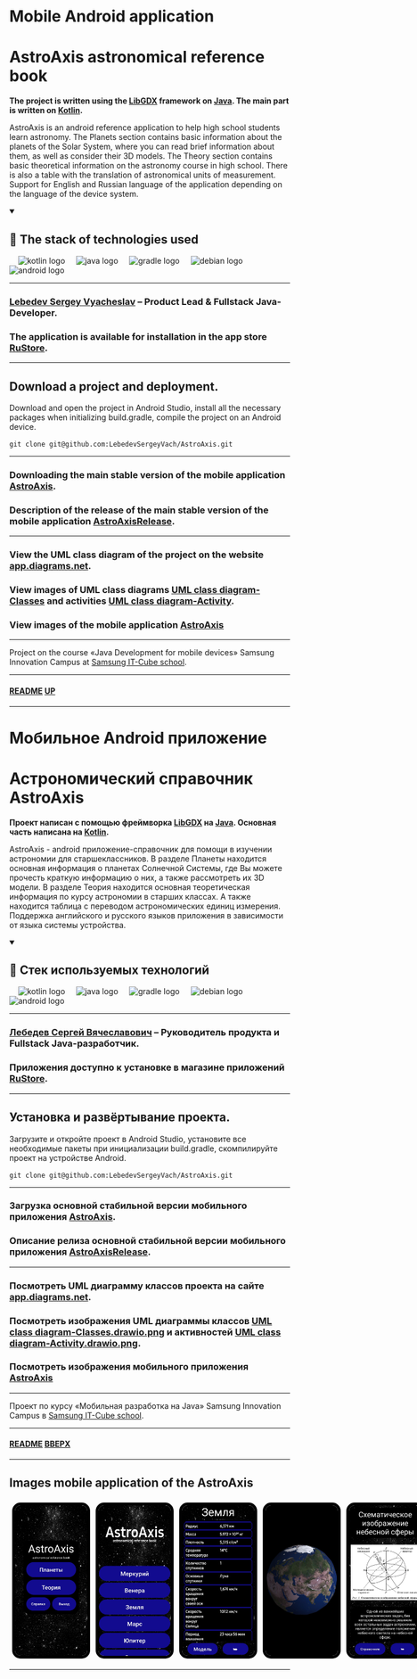 
# Mobile Android application
<a name="up"></a>
# AstroAxis astronomical reference book

**The project is written using the [LibGDX](https://libgdx.com) framework on [Java](https://www.java.com). 
The main part is written on [Kotlin](https://kotlinlang.org).**

AstroAxis is an android reference application to help high school students learn astronomy.
The Planets section contains basic information about the planets of the Solar System,
where you can read brief information about them, as well as consider their 3D models.
The Theory section contains basic theoretical information on the astronomy course in high school.
There is also a table with the translation of astronomical units of measurement.
Support for English and Russian language of the application depending on the language of the device system.

<details open="open">
    <summary><h2>🚀 The stack of technologies used</h2></summary>
    <div align="left">
        <img width="12" />
        <img src="https://cdn.jsdelivr.net/gh/devicons/devicon/icons/kotlin/kotlin-original.svg" height="40" alt="kotlin logo"  />
        <img width="12" />
        <img src="https://cdn.jsdelivr.net/gh/devicons/devicon/icons/java/java-original.svg" height="40" alt="java logo"  />
        <img width="12" />
        <img src="https://cdn.jsdelivr.net/gh/devicons/devicon/icons/gradle/gradle-original.svg" height="40" alt="gradle logo"  />
        <img width="12" />
        <img src="https://play-lh.googleusercontent.com/znREMBB1Oc7taxdlDElvWhLD1KSHhEwD5c6KM7bg0Xlu0p8Yad1h38RFMHM8zsANMEk" height="40" alt="debian logo"  />
        <img width="12" />
        <img src="https://cdn.jsdelivr.net/gh/devicons/devicon/icons/android/android-plain-wordmark.svg" height="40" alt="android logo"  />
        <img width="12" />
    </div>
</details>

___

### [Lebedev Sergey Vyacheslav](https://github.com/LebedevSergeyVach) – Product Lead & Fullstack Java-Developer.
### The application is available for installation in the app store [RuStore](https://www.rustore.ru/catalog/app/com.astro.axis.planet.libgdx).

---

## Download a project and deployment.

Download and open the project in Android Studio, install all the necessary packages 
when initializing build.gradle, compile the project on an Android device.

```commandline
git clone git@github.com:LebedevSergeyVach/AstroAxis.git
```
---

### Downloading the main stable version of the mobile application [AstroAxis](https://github.com/LebedevSergeyVach/AstroAxis/releases/download/Main/AstroAxis.apk).
### Description of the release of the main stable version of the mobile application [AstroAxisRelease](https://github.com/LebedevSergeyVach/AstroAxis/releases/tag/Main).

---

### View the UML class diagram of the project on the website [app.diagrams.net](https://app.diagrams.net/?page-id=C5RBs43oDa-KdzZeNtuy&hide-pages=1#HLebedevSergeyVach%2FAstroAxis%2Fmain%2FUML%20class%20diagram.drawio).
### View images of UML class diagrams [UML class diagram-Classes](UML%2FUML%20class%20diagram-Classes.drawio.png) and activities [UML class diagram-Activity](UML%2FUML%20class%20diagram-Activity.drawio.png).
### View images of the mobile application [AstroAxis](#images)

---

Project on the course «Java Development for mobile devices» 
Samsung Innovation Campus at [Samsung IT-Cube school](https://innovationcampus.ru/itschool/).

---

#### [README](README.md) [UP](#up)

---

# Мобильное Android приложение
<a name="вверх"></a>
# Астрономический справочник AstroAxis

**Проект написан с помощью фреймворка [LibGDX](https://libgdx.com) на [Java](https://www.java.com). 
Основная часть написана на [Kotlin](https://kotlinlang.org).**

AstroAxis - android приложение-справочник для помощи в изучении астрономии для старшеклассников.
В разделе Планеты находится основная информация о планетах Солнечной Системы,
где Вы можете прочесть краткую информацию о них, а также рассмотреть их 3D модели.
В разделе Теория находится основная теоретическая информация по курсу астрономии в старших классах.
А также находится таблица с переводом астрономических единиц измерения.
Поддержка английского и русского языков приложения в зависимости от языка системы устройства.

<details open="open">
    <summary><h2>🚀 Стек используемых технологий</h2></summary>
    <div align="left">
        <img width="12" />
        <img src="https://cdn.jsdelivr.net/gh/devicons/devicon/icons/kotlin/kotlin-original.svg" height="40" alt="kotlin logo"  />
        <img width="12" />
        <img src="https://cdn.jsdelivr.net/gh/devicons/devicon/icons/java/java-original.svg" height="40" alt="java logo"  />
        <img width="12" />
        <img src="https://cdn.jsdelivr.net/gh/devicons/devicon/icons/gradle/gradle-original.svg" height="40" alt="gradle logo"  />
        <img width="12" />
        <img src="https://play-lh.googleusercontent.com/znREMBB1Oc7taxdlDElvWhLD1KSHhEwD5c6KM7bg0Xlu0p8Yad1h38RFMHM8zsANMEk" height="40" alt="debian logo"  />
        <img width="12" />
        <img src="https://cdn.jsdelivr.net/gh/devicons/devicon/icons/android/android-plain-wordmark.svg" height="40" alt="android logo"  />
        <img width="12" />
    </div>
</details>

___

### [Лебедев Сергей Вячеславович](https://github.com/LebedevSergeyVach) – Руководитель продукта и Fullstack Java-разработчик.
### Приложения доступно к установке в магазине приложений [RuStore](https://www.rustore.ru/catalog/app/com.astro.axis.planet.libgdx).

---

## Установка и развёртывание проекта.
Загрузите и откройте проект в Android Studio, установите все необходимые пакеты 
при инициализации build.gradle, скомпилируйте проект на устройстве Android.

```commandline
git clone git@github.com:LebedevSergeyVach/AstroAxis.git
```
---

### Загрузка основной стабильной версии мобильного приложения [AstroAxis](https://github.com/LebedevSergeyVach/AstroAxis/releases/download/Main/AstroAxis.apk).
### Описание релиза основной стабильной версии мобильного приложения [AstroAxisRelease](https://github.com/LebedevSergeyVach/AstroAxis/releases/tag/Main).

---

### Посмотреть UML диаграмму классов проекта на сайте [app.diagrams.net](https://app.diagrams.net/?page-id=C5RBs43oDa-KdzZeNtuy&hide-pages=1#HLebedevSergeyVach%2FAstroAxis%2Fmain%2FUML%20class%20diagram.drawio). 
### Посмотреть изображения UML диаграммы классов [UML class diagram-Classes.drawio.png](UML%2FUML%20class%20diagram-Classes.drawio.png) и активностей [UML class diagram-Activity.drawio.png](UML%2FUML%20class%20diagram-Activity.drawio.png).
### Посмотреть изображения мобильного приложения [AstroAxis](#images)

---

Проект по курсу «Мобильная разработка на Java» 
Samsung Innovation Campus в [Samsung IT-Cube school](https://innovationcampus.ru/itschool/).

---

#### [README](README.md) [ВВЕРХ](#вверх)

---

<a name="images"></a>
## Images mobile application of the AstroAxis

<div style="display: flex; justify-content: space-between; align-items: center;">
  <img src="media/images/entry.jpg" alt="Entry" style="width: 130px; margin: 5px; border: 5px solid #000000; border-radius: 15px;" />
  <img src="media/images/menu.jpg" alt="Menu" style="width: 130px; margin: 5px; border: 5px solid #000000; border-radius: 15px;" />
  <img src="media/images/planet.jpg" alt="Planet" style="width: 130px; margin: 5px; border: 5px solid #000000; border-radius: 15px;" />
  <img src="media/images/model.jpg" alt="Model" style="width: 130px; margin: 5px; border: 5px solid #000000; border-radius: 15px;" />
  <img src="media/images/reference.jpg" alt="Reference" style="width: 130px; margin: 5px; border: 5px solid #000000; border-radius: 15px;" />
  <img src="media/images/help.jpg" alt="Help" style="width: 130px; margin: 5px; border: 5px solid #000000; border-radius: 15px;" />
</div>

---
